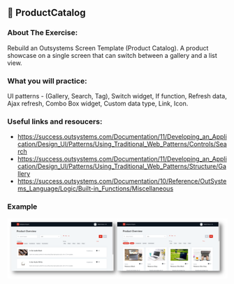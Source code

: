 ## :ledger: ProductCatalog

### About The Exercise:

Rebuild an Outsystems Screen Template (Product Catalog).  A product showcase on a single screen that can switch between a gallery and a list view.

### What you will practice:

UI patterns - (Gallery, Search, Tag), Switch widget, If function, Refresh data, Ajax refresh, Combo Box widget, Custom data type, Link, Icon.

### Useful links and resoucers:

- https://success.outsystems.com/Documentation/11/Developing_an_Application/Design_UI/Patterns/Using_Traditional_Web_Patterns/Controls/Search
- https://success.outsystems.com/Documentation/11/Developing_an_Application/Design_UI/Patterns/Using_Traditional_Web_Patterns/Structure/Gallery
- https://success.outsystems.com/Documentation/10/Reference/OutSystems_Language/Logic/Built-in_Functions/Miscellaneous

### Example
![OutSystems Image](./Samples/productCatalog.png)
